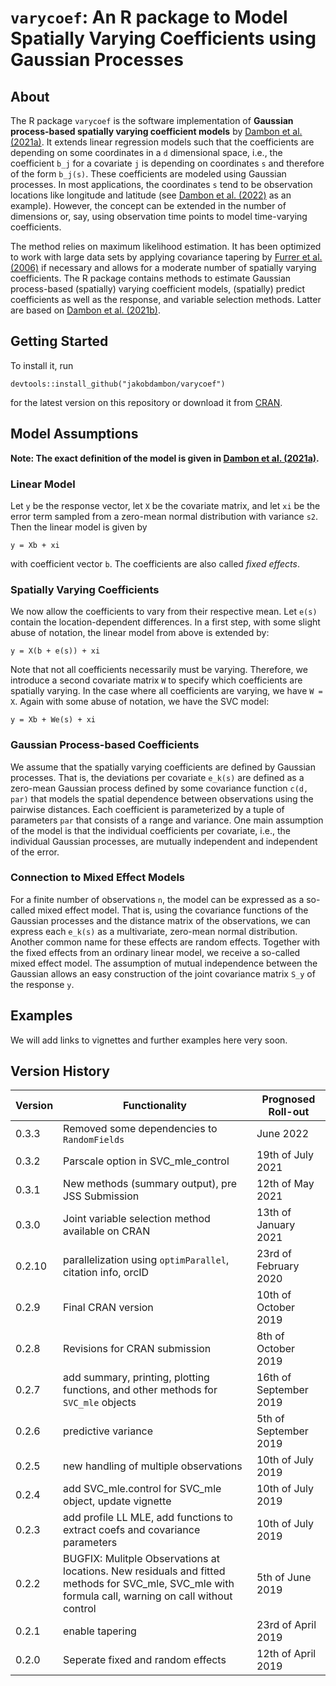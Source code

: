 # `varycoef`: An R package to Model Spatially Varying Coefficients using Gaussian Processes

## About

The R package `varycoef` is the software implementation of **Gaussian process-based spatially varying coefficient models** by [Dambon et al. (2021a)](https://www.sciencedirect.com/science/article/pii/S2211675320300646). It extends linear regression models such that the coefficients are depending on some coordinates in a `d` dimensional space, i.e., the coefficient `b_j` for a covariate `j` is depending on coordinates `s` and therefore of the form `b_j(s)`. These coefficients are modeled using Gaussian processes. In most applications, the coordinates `s` tend to be observation locations like longitude and latitude (see [Dambon et al. (2022)](https://sjes.springeropen.com/articles/10.1186/s41937-021-00080-2) as an example). However, the concept can be extended in the number of dimensions or, say, using observation time points to model time-varying coefficients.

The method relies on maximum likelihood estimation. It has been optimized to work with large data sets by applying covariance tapering by [Furrer et al. (2006)](https://www.jstor.org/stable/27594195) if necessary and allows for a moderate number of spatially varying coefficients. The R package contains methods to estimate Gaussian process-based (spatially) varying coefficient models, (spatially) predict coefficients as well as the response, and variable selection methods. Latter are based on [Dambon et al. (2021b)](https://arxiv.org/abs/2101.01932).

## Getting Started

To install it, run

```
devtools::install_github("jakobdambon/varycoef")
```

for the latest version on this repository or download it from [CRAN](https://cran.r-project.org/web/packages/varycoef/index.html).

## Model Assumptions

**Note: The exact definition of the model is given in [Dambon et al. (2021a)](https://www.sciencedirect.com/science/article/pii/S2211675320300646).**

### Linear Model

Let `y` be the response vector, let `X` be the covariate matrix, and let `xi` be the error term sampled from a zero-mean normal distribution with variance `s2`. Then the linear model is given by

```
y = Xb + xi
```

with coefficient vector `b`. The coefficients are also called *fixed effects*.

### Spatially Varying Coefficients

We now allow the coefficients to vary from their respective mean. Let `e(s)` contain the location-dependent differences. In a first step, with some slight abuse of notation, the linear model from above is extended by:

```
y = X(b + e(s)) + xi
```

Note that not all coefficients necessarily must be varying. Therefore, we introduce a second covariate matrix `W` to specify which coefficients are spatially varying. In the case where all coefficients are varying, we have `W = X`. Again with some abuse of notation, we have the SVC model:

```
y = Xb + We(s) + xi
```

### Gaussian Process-based Coefficients

We assume that the spatially varying coefficients are defined by Gaussian processes. That is, the deviations per covariate `e_k(s)` are defined as a zero-mean Gaussian process defined by some covariance function `c(d, par)` that models the spatial dependence between observations using the pairwise distances. Each coefficient is parameterized by a tuple of parameters `par` that consists of a range and variance. One main assumption of the model is that the individual coefficients per covariate, i.e., the individual Gaussian processes, are mutually independent and independent of the error.

### Connection to Mixed Effect Models

For a finite number of observations `n`, the model can be expressed as a so-called mixed effect model. That is, using the covariance functions of the Gaussian processes and the distance matrix of the observations, we can express each `e_k(s)` as a multivariate, zero-mean normal distribution. Another common name for these effects are random effects. Together with the fixed effects from an ordinary linear model, we receive a  so-called mixed effect model. The assumption of mutual independence between the Gaussian allows an easy construction of the joint covariance matrix `S_y` of the response `y`. 

## Examples

We will add links to vignettes and further examples here very soon.

## Version History

| Version | Functionality                                                                                                                                        | Prognosed Roll-out     |
|----------------------|---------------------------------|-----------------|
| 0.3.3   | Removed some dependencies to `RandomFields`                                                                                                          | June 2022              |
| 0.3.2   | Parscale option in SVC_mle_control                                                                                                                   | 19th of July 2021      |
| 0.3.1   | New methods (summary output), pre JSS Submission                                                                                                     | 12th of May 2021       |
| 0.3.0   | Joint variable selection method available on CRAN                                                                                                    | 13th of January 2021   |
| 0.2.10  | parallelization using `optimParallel`, citation info, orcID                                                                                          | 23rd of February 2020  |
| 0.2.9   | Final CRAN version                                                                                                                                   | 10th of October 2019   |
| 0.2.8   | Revisions for CRAN submission                                                                                                                        | 8th of October 2019    |
| 0.2.7   | add summary, printing, plotting functions, and other methods for `SVC_mle` objects                                                                   | 16th of September 2019 |
| 0.2.6   | predictive variance                                                                                                                                  | 5th of September 2019  |
| 0.2.5   | new handling of multiple observations                                                                                                                | 10th of July 2019      |
| 0.2.4   | add SVC_mle.control for SVC_mle object, update vignette                                                                                              | 10th of July 2019      |
| 0.2.3   | add profile LL MLE, add functions to extract coefs and covariance parameters                                                                         | 10th of July 2019      |
| 0.2.2   | BUGFIX: Mulitple Observations at locations. New residuals and fitted methods for SVC_mle, SVC_mle with formula call, warning on call without control | 5th of June 2019       |
| 0.2.1   | enable tapering                                                                                                                                      | 23rd of April 2019     |
| 0.2.0   | Seperate fixed and random effects                                                                                                                    | 12th of April 2019     |
